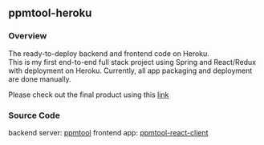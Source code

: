 ## ppmtool-heroku

### Overview
The ready-to-deploy backend and frontend code on Heroku. <br />
This is my first end-to-end full stack project using Spring and React/Redux with deployment on Heroku. Currently, all app packaging and deployment are done manually. <br />

Please check out the final product using this [link](https://ppmtool-demo.herokuapp.com/)

### Source Code
backend server: [ppmtool](https://github.com/yshensh/ppmtool) 
frontend app: [ppmtool-react-client](https://github.com/yshensh/ppmtool-react-client) 

